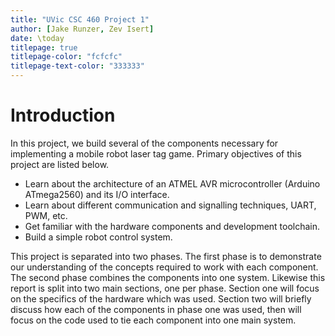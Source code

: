 ```yaml
---
title: "UVic CSC 460 Project 1"
author: [Jake Runzer, Zev Isert]
date: \today
titlepage: true
titlepage-color: "fcfcfc"
titlepage-text-color: "333333"
---
```


# Introduction

In this project, we build several of the components necessary for implementing a mobile robot laser tag game. Primary objectives of this project are listed below.

* Learn about the architecture of an ATMEL AVR microcontroller (Arduino ATmega2560) and its I/O interface.
* Learn about different communication and signalling techniques, UART, PWM, etc.
* Get familiar with the hardware components and development toolchain.
* Build a simple robot control system.

This project is separated into two phases. The first phase is to demonstrate our understanding of the concepts required to work with each component. The second phase combines the components into one system. Likewise this report is split into two main sections, one per phase. Section one will focus on the specifics of the hardware which was used. Section two will briefly discuss how each of the components in phase one was used, then will focus on the code used to tie each component into one main system.
